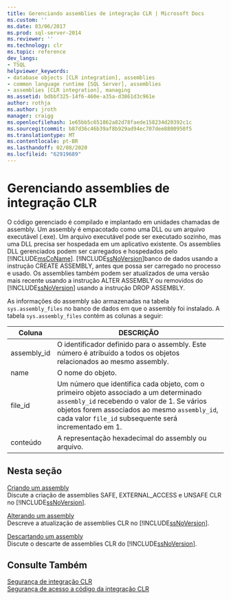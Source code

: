 ```yaml
---
title: Gerenciando assemblies de integração CLR | Microsoft Docs
ms.custom: ''
ms.date: 03/06/2017
ms.prod: sql-server-2014
ms.reviewer: ''
ms.technology: clr
ms.topic: reference
dev_langs:
- TSQL
helpviewer_keywords:
- database objects [CLR integration], assemblies
- common language runtime [SQL Server], assemblies
- assemblies [CLR integration], managing
ms.assetid: bdbbf325-14f6-460e-a35a-d3861d3c961e
author: rothja
ms.author: jroth
manager: craigg
ms.openlocfilehash: 1e65bb5c651862a82d78faede158234d20392c1c
ms.sourcegitcommit: b87d36c46b39af8b929ad94ec707dee8800950f5
ms.translationtype: MT
ms.contentlocale: pt-BR
ms.lasthandoff: 02/08/2020
ms.locfileid: "62919689"
---
```

# <a name="managing-clr-integration-assemblies"></a>Gerenciando assemblies de integração CLR
  O código gerenciado é compilado e implantado em unidades chamadas de assembly. Um assembly é empacotado como uma DLL ou um arquivo executável (.exe). Um arquivo executável pode ser executado sozinho, mas uma DLL precisa ser hospedada em um aplicativo existente. Os assemblies DLL gerenciados podem ser carregados e hospedados pelo [!INCLUDE[msCoName](../../../includes/ssnoversion-md.md)]. [!INCLUDE[ssNoVersion](../../../includes/ssnoversion-md.md)]banco de dados usando a instrução CREATE ASSEMBLY, antes que possa ser carregado no processo e usado. Os assemblies também podem ser atualizados de uma versão mais recente usando a instrução ALTER ASSEMBLY ou removidos do [!INCLUDE[ssNoVersion](../../../includes/ssnoversion-md.md)] usando a instrução DROP ASSEMBLY.  
  
 As informações do assembly são armazenadas na tabela `sys.assembly_files` no banco de dados em que o assembly foi instalado. A tabela `sys.assembly_files` contém as colunas a seguir:  
  
|Coluna|DESCRIÇÃO|  
|------------|-----------------|  
|assembly_id|O identificador definido para o assembly. Este número é atribuído a todos os objetos relacionados ao mesmo assembly.|  
|name|O nome do objeto.|  
|file_id|Um número que identifica cada objeto, com o primeiro objeto associado a um determinado `assembly_id` recebendo o valor de 1. Se vários objetos forem associados ao mesmo `assembly_id`, cada valor `file_id` subsequente será incrementado em 1.|  
|conteúdo|A representação hexadecimal do assembly ou arquivo.|  
  
## <a name="in-this-section"></a>Nesta seção  
 [Criando um assembly](creating-an-assembly.md)  
 Discute a criação de assemblies SAFE, EXTERNAL_ACCESS e UNSAFE CLR no [!INCLUDE[ssNoVersion](../../../includes/ssnoversion-md.md)].  
  
 [Alterando um assembly](altering-an-assembly.md)  
 Descreve a atualização de assemblies CLR no [!INCLUDE[ssNoVersion](../../../includes/ssnoversion-md.md)].  
  
 [Descartando um assembly](dropping-an-assembly.md)  
 Discute o descarte de assemblies CLR do [!INCLUDE[ssNoVersion](../../../includes/ssnoversion-md.md)].  
  
## <a name="see-also"></a>Consulte Também  
 [Segurança de integração CLR](../security/clr-integration-security.md)   
 [Segurança de acesso a código da integração CLR](../security/clr-integration-code-access-security.md)  
  
  
